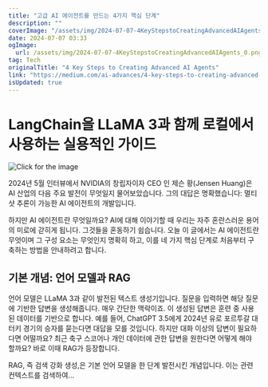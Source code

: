 ```yaml
---
title: "고급 AI 에이전트를 만드는 4가지 핵심 단계"
description: ""
coverImage: "/assets/img/2024-07-07-4KeyStepstoCreatingAdvancedAIAgents_0.png"
date: 2024-07-07 03:33
ogImage:
  url: /assets/img/2024-07-07-4KeyStepstoCreatingAdvancedAIAgents_0.png
tag: Tech
originalTitle: "4 Key Steps to Creating Advanced AI Agents"
link: "https://medium.com/ai-advances/4-key-steps-to-creating-advanced-ai-agents-129c5bd9139b"
isUpdated: true
---
```


# LangChain을 LLaMA 3과 함께 로컬에서 사용하는 실용적인 가이드

![Click for the image](/assets/img/2024-07-07-4KeyStepstoCreatingAdvancedAIAgents_0.png)

2024년 5월 인터뷰에서 NVIDIA의 창립자이자 CEO 인 제슨 황(Jensen Huang)은 AI 산업의 다음 주요 발전이 무엇일지 물어보았습니다. 그의 대답은 명확했습니다: 멀티샷 추론이 가능한 AI 에이전트의 개발입니다.

하지만 AI 에이전트란 무엇일까요? AI에 대해 이야기할 때 우리는 자주 혼란스러운 용어의 미로에 갇히게 됩니다. 그것들을 혼동하기 쉽습니다. 오늘 이 글에서는 AI 에이전트란 무엇이며 그 구성 요소는 무엇인지 명확히 하고, 이를 네 가지 핵심 단계로 처음부터 구축하는 방법을 안내하려고 합니다.

<div class="content-ad"></div>

## 기본 개념: 언어 모델과 RAG

언어 모델은 LLaMA 3과 같이 발전된 텍스트 생성기입니다. 질문을 입력하면 해당 질문에 기반한 답변을 생성해줍니다. 매우 간단한 맥락이죠. 이 생성된 답변은 훈련 중 사용된 데이터를 기반으로 합니다. 예를 들어, ChatGPT 3.5에게 2024년 유로 포르투갈 대 터키 경기의 승자를 묻는다면 대답을 모를 것입니다. 하지만 대화 이상의 답변이 필요하다면 어떨까요? 최근 축구 스코어나 개인 데이터에 관한 답변을 원한다면 어떻게 해야 할까요? 바로 이때 RAG가 등장합니다.

RAG, 즉 검색 강화 생성,은 기본 언어 모델을 한 단계 발전시킨 개념입니다. 이는 관련 컨텍스트를 검색하여...
